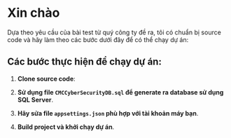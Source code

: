 # Xin chào

Dựa theo yêu cầu của bài test từ quý công ty đề ra, tôi có chuẩn bị source code và hãy làm theo các bước dưới đây để có thể chạy dự án:

## Các bước thực hiện để chạy dự án:

1. **Clone source code**:

2. **Sử dụng file `CMCCyberSecurityDB.sql` để generate ra database sử dụng SQL Server**.

3. **Hãy sửa file `appsettings.json` phù hợp với tài khoản máy bạn**.

4. **Build project và khởi chạy dự án**.
